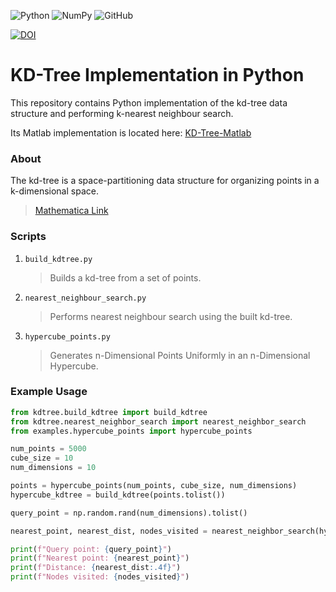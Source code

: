 ![Python](https://img.shields.io/badge/Python-3670A0?style=plastic&logo=python&logoColor=ffdd54) ![NumPy](https://img.shields.io/badge/Numpy-777BB4.svg?style=plastic&logo=numpy&logoColor=white) ![GitHub](https://img.shields.io/github/license/Ramy-Badr-Ahmed/KD-Tree-Python?style=plastic&cached)

[![DOI](https://zenodo.org/badge/DOI/10.5281/zenodo.13384095.svg)](https://doi.org/10.5281/zenodo.13384095)

# KD-Tree Implementation in Python

This repository contains Python implementation of the kd-tree data structure and performing k-nearest neighbour search.

Its Matlab implementation is located here: [KD-Tree-Matlab](https://github.com/Ramy-Badr-Ahmed/KD-Tree-Matlab)

### About
The kd-tree is a space-partitioning data structure for organizing points in a k-dimensional space.

> [Mathematica Link](https://reference.wolfram.com/language/ref/datastructure/KDTree.html)

### Scripts

1. `build_kdtree.py`

   > Builds a kd-tree from a set of points.

2. `nearest_neighbour_search.py`

   > Performs nearest neighbour search using the built kd-tree.

3. `hypercube_points.py`

   > Generates n-Dimensional Points Uniformly in an n-Dimensional Hypercube.

### Example Usage

```python
from kdtree.build_kdtree import build_kdtree
from kdtree.nearest_neighbor_search import nearest_neighbor_search
from examples.hypercube_points import hypercube_points

num_points = 5000
cube_size = 10
num_dimensions = 10

points = hypercube_points(num_points, cube_size, num_dimensions)
hypercube_kdtree = build_kdtree(points.tolist())

query_point = np.random.rand(num_dimensions).tolist()

nearest_point, nearest_dist, nodes_visited = nearest_neighbor_search(hypercube_kdtree, query_point)

print(f"Query point: {query_point}")
print(f"Nearest point: {nearest_point}")
print(f"Distance: {nearest_dist:.4f}")
print(f"Nodes visited: {nodes_visited}")
